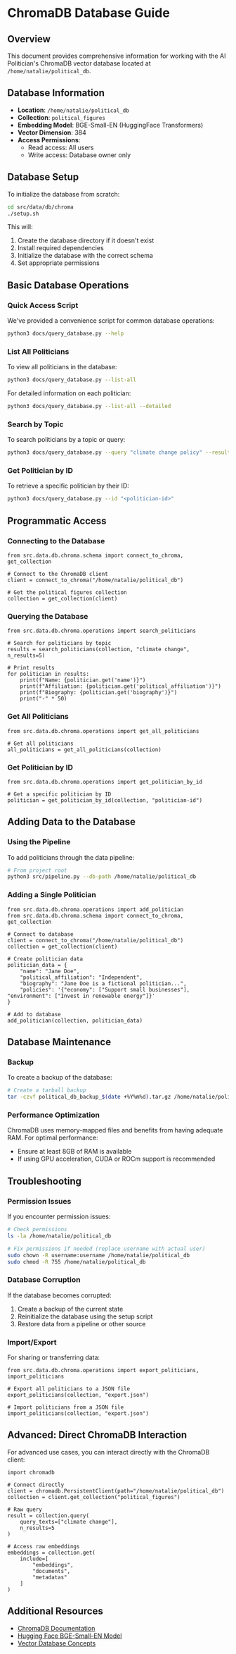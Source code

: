 # ChromaDB Database Guide

## Overview

This document provides comprehensive information for working with the AI Politician's ChromaDB vector database located at `/home/natalie/political_db`.

## Database Information

- **Location**: `/home/natalie/political_db`
- **Collection**: `political_figures`
- **Embedding Model**: BGE-Small-EN (HuggingFace Transformers)
- **Vector Dimension**: 384
- **Access Permissions**: 
  - Read access: All users
  - Write access: Database owner only

## Database Setup

To initialize the database from scratch:

```bash
cd src/data/db/chroma
./setup.sh
```

This will:
1. Create the database directory if it doesn't exist
2. Install required dependencies
3. Initialize the database with the correct schema
4. Set appropriate permissions

## Basic Database Operations

### Quick Access Script

We've provided a convenience script for common database operations:

```bash
python3 docs/query_database.py --help
```

### List All Politicians

To view all politicians in the database:

```bash
python3 docs/query_database.py --list-all
```

For detailed information on each politician:

```bash
python3 docs/query_database.py --list-all --detailed
```

### Search by Topic

To search politicians by a topic or query:

```bash
python3 docs/query_database.py --query "climate change policy" --results 5
```

### Get Politician by ID

To retrieve a specific politician by their ID:

```bash
python3 docs/query_database.py --id "<politician-id>"
```

## Programmatic Access

### Connecting to the Database

```python3
from src.data.db.chroma.schema import connect_to_chroma, get_collection

# Connect to the ChromaDB client
client = connect_to_chroma("/home/natalie/political_db")

# Get the political figures collection
collection = get_collection(client)
```

### Querying the Database

```python3
from src.data.db.chroma.operations import search_politicians

# Search for politicians by topic
results = search_politicians(collection, "climate change", n_results=5)

# Print results
for politician in results:
    print(f"Name: {politician.get('name')}")
    print(f"Affiliation: {politician.get('political_affiliation')}")
    print(f"Biography: {politician.get('biography')}")
    print("-" * 50)
```

### Get All Politicians

```python3
from src.data.db.chroma.operations import get_all_politicians

# Get all politicians
all_politicians = get_all_politicians(collection)
```

### Get Politician by ID

```python3
from src.data.db.chroma.operations import get_politician_by_id

# Get a specific politician by ID
politician = get_politician_by_id(collection, "politician-id")
```

## Adding Data to the Database

### Using the Pipeline

To add politicians through the data pipeline:

```bash
# From project root
python3 src/pipeline.py --db-path /home/natalie/political_db
```

### Adding a Single Politician

```python3
from src.data.db.chroma.operations import add_politician
from src.data.db.chroma.schema import connect_to_chroma, get_collection

# Connect to database
client = connect_to_chroma("/home/natalie/political_db")
collection = get_collection(client)

# Create politician data
politician_data = {
    "name": "Jane Doe",
    "political_affiliation": "Independent",
    "biography": "Jane Doe is a fictional politician...",
    "policies": '{"economy": ["Support small businesses"], "environment": ["Invest in renewable energy"]}'
}

# Add to database
add_politician(collection, politician_data)
```

## Database Maintenance

### Backup

To create a backup of the database:

```bash
# Create a tarball backup
tar -czvf political_db_backup_$(date +%Y%m%d).tar.gz /home/natalie/political_db
```

### Performance Optimization

ChromaDB uses memory-mapped files and benefits from having adequate RAM. For optimal performance:

- Ensure at least 8GB of RAM is available
- If using GPU acceleration, CUDA or ROCm support is recommended

## Troubleshooting

### Permission Issues

If you encounter permission issues:

```bash
# Check permissions
ls -la /home/natalie/political_db

# Fix permissions if needed (replace username with actual user)
sudo chown -R username:username /home/natalie/political_db
sudo chmod -R 755 /home/natalie/political_db
```

### Database Corruption

If the database becomes corrupted:

1. Create a backup of the current state
2. Reinitialize the database using the setup script
3. Restore data from a pipeline or other source

### Import/Export

For sharing or transferring data:

```python3
from src.data.db.chroma.operations import export_politicians, import_politicians

# Export all politicians to a JSON file
export_politicians(collection, "export.json")

# Import politicians from a JSON file
import_politicians(collection, "export.json")
```

## Advanced: Direct ChromaDB Interaction

For advanced use cases, you can interact directly with the ChromaDB client:

```python3
import chromadb

# Connect directly
client = chromadb.PersistentClient(path="/home/natalie/political_db")
collection = client.get_collection("political_figures")

# Raw query
result = collection.query(
    query_texts=["climate change"],
    n_results=5
)

# Access raw embeddings
embeddings = collection.get(
    include=[
        "embeddings",
        "documents",
        "metadatas"
    ]
)
```

## Additional Resources

- [ChromaDB Documentation](https://docs.trychroma.com/)
- [Hugging Face BGE-Small-EN Model](https://huggingface.co/BAAI/bge-small-en)
- [Vector Database Concepts](https://www.pinecone.io/learn/vector-database/) 